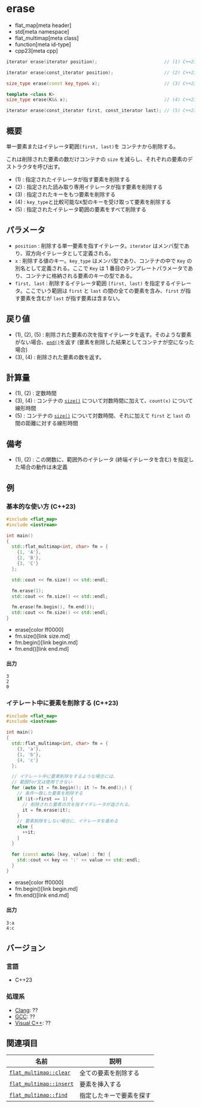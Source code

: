# erase
* flat_map[meta header]
* std[meta namespace]
* flat_multimap[meta class]
* function[meta id-type]
* cpp23[meta cpp]

```cpp
iterator erase(iterator position);                         // (1) C++23

iterator erase(const_iterator position);                   // (2) C++23

size_type erase(const key_type& x);                        // (3) C++23

template <class K>
size_type erase(K&& x);                                    // (4) C++23

iterator erase(const_iterator first, const_iterator last); // (5) C++23
```

## 概要
単一要素またはイテレータ範囲`[first, last)`を コンテナから削除する。

これは削除された要素の数だけコンテナの `size` を減らし、それぞれの要素のデストラクタを呼び出す。

- (1) : 指定されたイテレータが指す要素を削除する
- (2) : 指定された読み取り専用イテレータが指す要素を削除する
- (3) : 指定されたキーをもつ要素を削除する
- (4) : `key_type`と比較可能な`K`型のキーを受け取って要素を削除する
- (5) : 指定されたイテレータ範囲の要素をすべて削除する


## パラメータ
- `position` : 削除する単一要素を指すイテレータ。`iterator` はメンバ型であり、双方向イテレータとして定義される。
- `x` : 削除する値のキー。`key_type` はメンバ型であり、コンテナの中で `Key` の別名として定義される。ここで `Key` は 1 番目のテンプレートパラメータであり、コンテナに格納される要素のキーの型である。
- `first, last` : 削除するイテレータ範囲 `[first, last)` を指定するイテレータ。ここでいう範囲は `first` と `last` の間の全ての要素を含み、`first` が指す要素を含むが `last` が指す要素は含まない。


## 戻り値
- (1), (2), (5) : 削除された要素の次を指すイテレータを返す。そのような要素がない場合、[`end()`](end.md)を返す (要素を削除した結果としてコンテナが空になった場合)
- (3), (4) : 削除された要素の数を返す。


## 計算量
- (1), (2) : 定数時間
- (3), (4) : コンテナの [`size()`](size.md) について対数時間に加えて、`count(x)` について線形時間
- (5) : コンテナの [`size()`](size.md) について対数時間、それに加えて `first` と `last` の間の距離に対する線形時間


## 備考
- (1), (2) : この関数に、範囲外のイテレータ (終端イテレータを含む) を指定した場合の動作は未定義


## 例
### 基本的な使い方 (C++23)
```cpp example
#include <flat_map>
#include <iostream>

int main()
{
  std::flat_multimap<int, char> fm = {
    {1, 'A'},
    {2, 'B'},
    {3, 'C'}
  };

  std::cout << fm.size() << std::endl;

  fm.erase(1);
  std::cout << fm.size() << std::endl;

  fm.erase(fm.begin(), fm.end());
  std::cout << fm.size() << std::endl;
}
```
* erase[color ff0000]
* fm.size()[link size.md]
* fm.begin()[link begin.md]
* fm.end()[link end.md]

#### 出力
```
3
2
0
```

### イテレート中に要素を削除する (C++23)
```cpp example
#include <flat_map>
#include <iostream>

int main()
{
  std::flat_multimap<int, char> fm = {
    {3, 'a'},
    {1, 'b'},
    {4, 'c'}
  };

  // イテレート中に要素削除をするような場合には、
  // 範囲for文は使用できない
  for (auto it = fm.begin(); it != fm.end();) {
    // 条件一致した要素を削除する
    if (it->first == 1) {
      // 削除された要素の次を指すイテレータが返される。
      it = fm.erase(it);
    }
    // 要素削除をしない場合に、イテレータを進める
    else {
      ++it;
    }
  }

  for (const auto& [key, value] : fm) {
    std::cout << key << ':' << value << std::endl;
  }
}
```
* erase[color ff0000]
* fm.begin()[link begin.md]
* fm.end()[link end.md]

#### 出力
```
3:a
4:c
```


## バージョン
### 言語
- C++23

### 処理系
- [Clang](/implementation.md#clang): ??
- [GCC](/implementation.md#gcc): ??
- [Visual C++](/implementation.md#visual_cpp): ??


## 関連項目

| 名前 | 説明 |
|--------------------------------------|----------------------|
| [`flat_multimap::clear`](clear.md)   | 全ての要素を削除する |
| [`flat_multimap::insert`](insert.md) | 要素を挿入する |
| [`flat_multimap::find`](find.md)     | 指定したキーで要素を探す |

